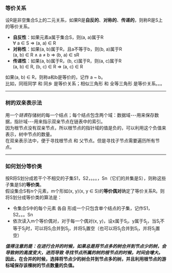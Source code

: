 <h3>等价关系</h3>
设R是非空集合S上的二元关系，如果R是<strong>自反的</strong>、<strong>对称的</strong>、<strong>传递的</strong>，则称R是S上的等价关系。</br>
<ul>
	<li><strong>自反性</strong>：如果元素a属于集合S，则(a, a)属于R</br>∀ a ∈ S =&gt; (a, a) ∈ R</li>
	<li><strong>对称性</strong>：如果(a, b)属于R，且a不等于b，则(b, a)属于R</br>(a, b) ∈ R ∧ a ≠ b =&gt; (b, a) ∈ sR</li>
	<li><strong>传递性</strong>：如果(a, b)属于R，(b, c)属于R，则(a, c)属于R</br>(a, b) ∈ R, (b, c) ∈ R =&gt; (a, c) ∈ R</li>
</ul>
如果(a, b) ∈ R，则称a和b是等价的，记作 a ~ b。</br>
比如，同班同学 和 同乡 是等价关系；相似三角形 和 全等三角形 是等价关系。。。
<hr></hr>
<h3>树的双亲表示法</h3>
用一个<em>链表</em>存储树的每一个结点；每个结点包含两个域：数据域---用来保存数据，指针域---用来指示双亲节点在链表中的索引。</br>
因为根节点没有双亲节点，所以根节点的指针域的值是负的，可以利用这个负值来表示，树中节点的数量。</br>
在双亲表示法中，便于寻找根节点 和 父节点。但是寻找子节点需要遍历所有节点。
<hr></hr>
<h3>如何划分等价类</h3>
按R将S划分成若干个不相交的子集S1，S2，。。。，Sn（它们的并集是S），则称这些子集是S的<strong>等价类</strong>。</br>
假设集合S有n个元素，m个形如(x, y)(x, y ∈ S)的<strong>等价偶对</strong>确定了等价关系R。则将S划分成等价类的算法是：</br>
<ul>
	<li>令集合S中的每个元素 各自 形成一个只包含单个结点的子集，记作S1，S2。。。Sn</li>
	<li>依次读入m个等价偶对，对于每一个偶对(x, y)，设x属于S<sub>i</sub>，y属于S<sub>j</sub>，当S<sub>i</sub>不等于S<sub>j</sub>时，可以将S<sub>i</sub>合并到S<sub>j</sub>，并将S<sub>i</sub>置空（也可以将S<sub>j</sub>合并到S<sub>i</sub>，并将S<sub>j</sub>置空）</li>
</ul>
<strong><em>值得注意的是：在进行合并的时候，如果总是将节点多的树合并到节点少的树，会导致树的高度变大，进而导致 寻找节点所属的树的根节点的时候，时间会增大。</em>因此，在合并的时候，选择将节点少的树合并到节点多的树，并且利用根节点的游标域保存该棵树的节点数量的负值。</strong>
